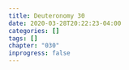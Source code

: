 ```yaml
---
title: Deuteronomy 30
date: 2020-03-28T20:22:23-04:00
categories: []
tags: []
chapter: "030"
inprogress: false
---
```


